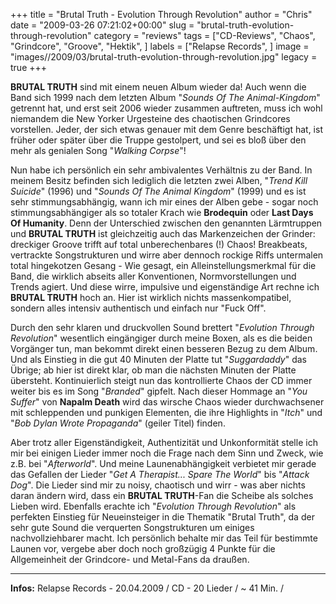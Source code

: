 +++
title = "Brutal Truth - Evolution Through Revolution"
author = "Chris"
date = "2009-03-26 07:21:02+00:00"
slug = "brutal-truth-evolution-through-revolution"
category = "reviews"
tags = ["CD-Reviews", "Chaos", "Grindcore", "Groove", "Hektik", ]
labels = ["Relapse Records", ]
image = "images//2009/03/brutal-truth-evolution-through-revolution.jpg"
legacy = true
+++

**BRUTAL TRUTH** sind mit einem neuen Album wieder da! Auch wenn die Band sich 1999 nach dem letzten Album "_Sounds Of The Animal-Kingdom_" getrennt hat, und erst seit 2006 wieder zusammen auftreten, muss ich wohl niemandem die New Yorker Urgesteine des chaotischen Grindcores vorstellen. Jeder, der sich etwas genauer mit dem Genre beschäftigt hat, ist früher oder später über die Truppe gestolpert, und sei es bloß über den mehr als genialen Song "_Walking Corpse_"!

Nun habe ich persönlich ein sehr ambivalentes Verhältnis zu der Band. In meinem Besitz befinden sich lediglich die letzten zwei Alben, "_Trend Kill Suicide_" (1996) und "_Sounds Of The Animal Kingdom_" (1999) und es ist sehr stimmungsabhängig, wann ich mir eines der Alben gebe - sogar noch stimmungsabhängiger als so totaler Krach wie **Brodequin** oder **Last Days Of Humanity**. Denn der Unterschied zwischen den genannten Lärmtruppen und **BRUTAL TRUTH** ist gleichzeitig auch das Markenzeichen der Grinder: dreckiger Groove trifft auf total unberechenbares (!) Chaos! Breakbeats, vertrackte Songstrukturen und wirre aber dennoch rockige Riffs untermalen total hingekotzen Gesang - Wie gesagt, ein Alleinstellungsmerkmal für die Band, die wirklich abseits aller Konventionen, Normvorstellungen und Trends agiert.
Und diese wirre, impulsive und eigenständige Art rechne ich **BRUTAL TRUTH** hoch an. Hier ist wirklich nichts massenkompatibel, sondern alles intensiv authentisch und einfach nur "Fuck Off".

Durch den sehr klaren und druckvollen Sound brettert "_Evolution Through Revolution_" wesentlich eingängiger durch meine Boxen, als es die beiden Vorgänger tun, man bekommt direkt einen besseren Bezug zu dem Album. Und als Einstieg in die gut 40 Minuten der Platte tut "_Suggardaddy_" das Übrige; ab hier ist direkt klar, ob man die nächsten Minuten der Platte übersteht.
Kontinuierlich steigt nun das kontrollierte Chaos der CD immer weiter bis es im Song "_Branded_" gipfelt. Nach dieser Hommage an "_You Suffer_" von **Napalm Death** wird das wirsche Chaos wieder durchwachsener mit schleppenden und punkigen Elementen, die ihre Highlights in "_Itch_" und "_Bob Dylan Wrote Propaganda_" (geiler Titel) finden.

Aber trotz aller Eigenständigkeit, Authentizität und Unkonformität stelle ich mir bei einigen Lieder immer noch die Frage nach dem Sinn und Zweck, wie z.B. bei "_Afterworld_". Und meine Launenabhängigkeit verbietet mir gerade das Gefallen der Lieder "_Get A Therapist... Spare The World_" bis "_Attack Dog_". Die Lieder sind mir zu noisy, chaotisch und wirr - was aber nichts daran ändern wird, dass ein **BRUTAL TRUTH**-Fan die Scheibe als solches Lieben wird.
Ebenfalls erachte ich "_Evolution Through Revolution_" als perfekten Einstieg für Neueinsteiger in die Thematik "Brutal Truth", da der sehr gute Sound die verquerten Songstrukturen um einiges nachvollziehbarer macht.
Ich persönlich behalte mir das Teil für bestimmte Launen vor, vergebe aber doch noch großzügig 4 Punkte für die Allgemeinheit der Grindcore- und Metal-Fans da draußen.





---
**Infos:**
Relapse Records - 20.04.2009 / 
CD - 20 Lieder / ~ 41 Min. / 
